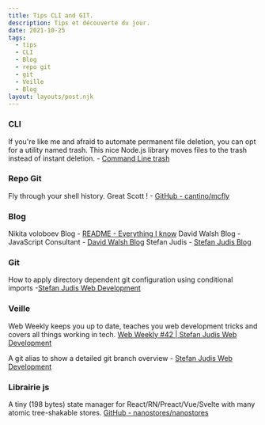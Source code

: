 ```yaml
---
title: Tips CLI and GIT.
description: Tips et découverte du jour.
date: 2021-10-25
tags:
  - tips
  - CLI
  - Blog
  - repo git
  - git
  - Veille
  - Blog
layout: layouts/post.njk
---
```


### CLI

If you're like me and afraid to automate permanent file deletion, you can opt for a utility named trash. This nice Node.js library moves files to the trash instead of instant deletion. - [Command Line trash](https://davidwalsh.name/command-line-trash?utm_source=feedburner&utm_medium=feed&utm_campaign=Feed%3A+Bludice+%28David+Walsh+Blog%29)

### Repo Git

Fly through your shell history. Great Scott ! - [GitHub - cantino/mcfly](https://github.com/cantino/mcfly)

### Blog

Nikita voloboev Blog - [README - Everything I know](https://wiki.nikitavoloboev.xyz/)
David Walsh Blog - JavaScript Consultant - [David Walsh Blog](https://davidwalsh.name/)
Stefan Judis - [Stefan Judis Blog](https://www.stefanjudis.com/)

### Git
How to apply directory dependent git configuration using conditional imports -[Stefan Judis Web Development](https://www.stefanjudis.com/today-i-learned/how-to-apply-directory-dependent-git-configuration-using-conditional-imports/)

### Veille
Web Weekly keeps you up to date, teaches you web development tricks and covers all things working in tech. [Web Weekly #42 | Stefan Judis Web Development](https://www.stefanjudis.com/blog/web-weekly-42/)

A git alias to show a detailed git branch overview - [Stefan Judis Web Development](https://www.stefanjudis.com/snippets/a-git-alias-to-show-a-detailed-git-branch-overview/)


### Librairie js
A tiny (198 bytes) state manager for React/RN/Preact/Vue/Svelte with many atomic tree-shakable stores. [GitHub - nanostores/nanostores](https://github.com/nanostores/nanostores)


